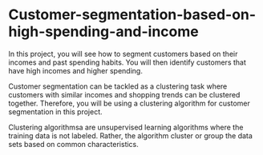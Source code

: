 # Customer-segmentation-based-on-high-spending-and-income
In this project, you will see how to segment customers based on their incomes and past spending habits. You will then identify customers that have high incomes and higher spending.

Customer segmentation can be tackled as a clustering task where customers with similar incomes and shopping trends can be clustered together. Therefore, you will be using a clustering algorithm for customer segmentation in this project.

Clustering algorithmsa are unsupervised learning algorithms where the training data is not labeled. Rather, the algorithm cluster or group the data sets based on common characteristics.
